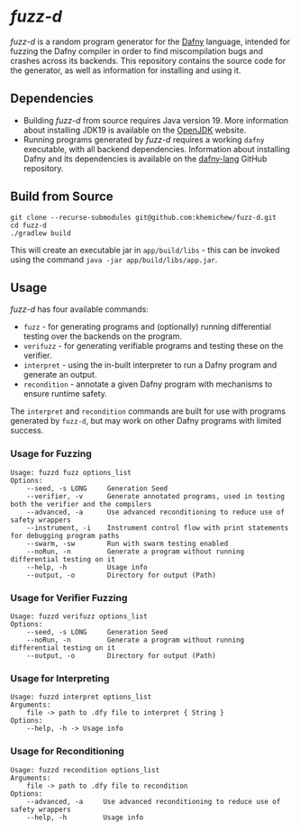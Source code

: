 # _fuzz-d_

_fuzz-d_ is a random program generator for the [Dafny](dafny.org) language, intended for fuzzing the Dafny compiler in order to find miscompilation bugs
and crashes across its backends. This repository contains the source code for the generator, as well as information for installing and using it.

## Dependencies
- Building _fuzz-d_ from source requires Java version 19. More information about installing JDK19 is available on the [OpenJDK](https://openjdk.org/projects/jdk/19/) website.
- Running programs generated by _fuzz-d_ requires a working `dafny` executable, with all backend dependencies. Information about installing Dafny and its dependencies is available on the [dafny-lang](https://github.com/dafny-lang/dafny/wiki/INSTALL#install-the-binaries) GitHub repository. 

## Build from Source
```shell
git clone --recurse-submodules git@github.com:khemichew/fuzz-d.git
cd fuzz-d
./gradlew build
```
This will create an executable jar in `app/build/libs` - this can be invoked using the command `java -jar app/build/libs/app.jar`.

## Usage
_fuzz-d_ has four available commands:
- `fuzz` - for generating programs and (optionally) running differential testing over the backends on the program.
- `verifuzz` - for generating verifiable programs and testing these on the verifier.
- `interpret` - using the in-built interpreter to run a Dafny program and generate an output.
- `recondition` - annotate a given Dafny program with mechanisms to ensure runtime safety.

The `interpret` and `recondition` commands are built for use with programs generated by `fuzz-d`, but may work on other Dafny programs with limited success.

### Usage for Fuzzing
```
Usage: fuzzd fuzz options_list
Options:
    --seed, -s LONG     Generation Seed
    --verifier, -v      Generate annotated programs, used in testing both the verifier and the compilers
    --advanced, -a      Use advanced reconditioning to reduce use of safety wrappers
    --instrument, -i    Instrument control flow with print statements for debugging program paths
    --swarm, -sw        Run with swarm testing enabled
    --noRun, -n         Generate a program without running differential testing on it
    --help, -h          Usage info
    --output, -o        Directory for output (Path)
```
### Usage for Verifier Fuzzing
```
Usage: fuzzd verifuzz options_list
Options: 
    --seed, -s LONG     Generation Seed
    --noRun, -n         Generate a program without running differential testing on it 
    --output, -o        Directory for output (Path)
```

### Usage for Interpreting
```
Usage: fuzzd interpret options_list
Arguments:
    file -> path to .dfy file to interpret { String }
Options:
    --help, -h -> Usage info
```

### Usage for Reconditioning
```
Usage: fuzzd recondition options_list
Arguments: 
    file -> path to .dfy file to recondition
Options: 
    --advanced, -a     Use advanced reconditioning to reduce use of safety wrappers 
    --help, -h         Usage info
```

